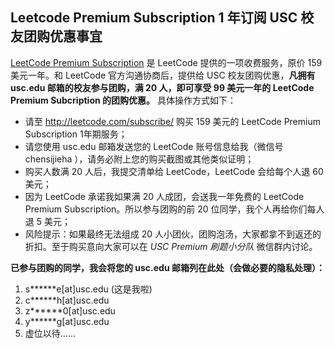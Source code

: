 ## Leetcode Premium Subscription 1 年订阅 USC 校友团购优惠事宜


[LeetCode Premium Subscription](http://leetcode.com/subscribe/) 是 LeetCode 提供的一项收费服务，原价 159 美元一年。和 LeetCode 官方沟通协商后，提供给 USC 校友团购优惠，**凡拥有 usc.edu 邮箱的校友参与团购，满 20 人，即可享受 99 美元一年的 LeetCode Premium Subcription 的团购优惠。** 具体操作方式如下：

* 请至 http://leetcode.com/subscribe/ 购买 159 美元的 LeetCode Premium Subscription 1年期服务；
* 请您使用 usc.edu 邮箱发送您的 LeetCode 账号信息给我（微信号 chensijieha ），请务必附上您的购买截图或其他类似证明；
* 购买人数满 20 人后，我提交清单给 LeetCode，LeetCode 会给每个人退 60 美元；
* 因为 LeetCode 承诺我如果满 20 人成团，会送我一年免费的 LeetCode Premium Subscription。所以参与团购的前 20 位同学，我个人再给你们每人退 5 美元；
* 风险提示：如果最终无法组成 20 人小团伙，团购泡汤，大家都拿不到返还的折扣。至于购买意向大家可以在 *USC Premium 刷题小分队* 微信群内讨论。

**已参与团购的同学，我会将您的 usc.edu 邮箱列在此处（会做必要的隐私处理）：**

1. s******e[at]usc.edu (这是我啦)
2. c******h[at]usc.edu
3. z******0[at]usc.edu
4. y******g[at]usc.edu
5. 虚位以待……
